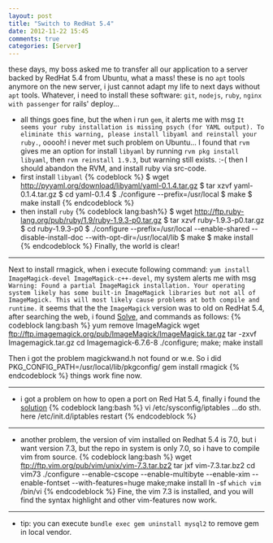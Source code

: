 ```yaml
---
layout: post
title: "Switch to RedHat 5.4"
date: 2012-11-22 15:45
comments: true
categories: [Server]
---
```

these days, my boss asked me to transfer all our application to a server backed by RedHat 5.4 from Ubuntu, what a mass!
these is no `apt` tools anymore on the new server, i just cannot adapt my life to next days without `apt` tools. Whatever, i need to install these software:
`git`, `nodejs`, `ruby`, `nginx with passenger` for rails' deploy...
<!-- more -->
* all things goes fine, but the when i run `gem`, it alerts me with msg `It seems your ruby installation is missing psych (for YAML output). To eliminate this warning, please install libyaml and reinstall your ruby.`, ooooh! i never met such problem on Ubuntu...
I found that `rvm` gives me an option for install `libyaml` by running `rvm pkg install libyaml`, then `rvm reinstall 1.9.3`, but warning still exists.
:-( then I should abandon the RVM, and install ruby via src-code.
* first install `libyaml`
{% codeblock %}
$ wget http://pyyaml.org/download/libyaml/yaml-0.1.4.tar.gz
$ tar xzvf yaml-0.1.4.tar.gz
$ cd yaml-0.1.4
$ ./configure --prefix=/usr/local
$ make
$ make install
{% endcodeblock %}
* then install `ruby`
{% codeblock lang:bash%}
$ wget http://ftp.ruby-lang.org/pub/ruby/1.9/ruby-1.9.3-p0.tar.gz
$ tar xzvf ruby-1.9.3-p0.tar.gz
$ cd ruby-1.9.3-p0
$ ./configure --prefix=/usr/local --enable-shared --disable-install-doc --with-opt-dir=/usr/local/lib
$ make
$ make install
{% endcodeblock %}
Finally, the world is clear!
***
Next to install rmagick, when i execute following command: `yum install ImageMagick-devel ImageMagick-c++-devel`, my system alerts me with msg `Warning: Found a partial ImageMagick installation. Your operating system likely has some built-in ImageMagick libraries but not all of ImageMagick. This will most likely cause problems at both compile and runtime.` it seems that the the `ImageMagick` version was to old on RedHat 5.4, after searching the web, i found [Solve](https://github.com/hammackj/risu/issues/55), and commands as follows:
{% codeblock lang:bash %}
yum remove ImageMagick
wget ftp://ftp.imagemagick.org/pub/ImageMagick/ImageMagick.tar.gz
tar -zxvf Imagemagick.tar.gz
cd Imagemagick-6.7.6-8
./configure; make; make install

Then i got the problem magickwand.h not found or w.e. So i did
PKG_CONFIG_PATH=/usr/local/lib/pkgconfig/ gem install rmagick
{% endcodeblock %}
things work fine now.
* * *
* i got a problem on how to open a port on Red Hat 5.4, finally i found the [solution](http://www.cyberciti.biz/faq/howto-rhel-linux-open-port-using-iptables/)
{% codeblock lang:bash %}
vi /etc/sysconfig/iptables
...do sth. here
/etc/init.d/iptables restart
{% endcodeblock %}
* * *
* another problem, the version of vim installed on Redhat 5.4 is 7.0, but i want version 7.3, but the repo in system is only 7.0, so i have to compile vim from source.
{% codeblock lang:bash %}
wget ftp://ftp.vim.org/pub/vim/unix/vim-7.3.tar.bz2
tar jxf vim-7.3.tar.bz2 
cd vim73
./configure --enable-cscope --enable-multibyte --enable-xim --enable-fontset --with-features=huge
make;make install
ln -sf `which vim` /bin/vi
{% endcodeblock %}
Fine, the vim 7.3 is installed, and you will find the syntax highlight and other vim-features now work.
* * *
* tip: you can execute `bundle exec gem uninstall mysql2` to remove gem in local vendor.
